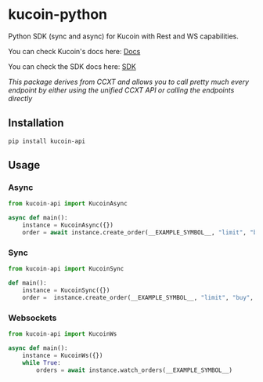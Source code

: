 # kucoin-python
Python SDK (sync and async) for Kucoin with Rest and WS capabilities.

You can check Kucoin's docs here: [Docs](https://example.com)


You can check the SDK docs here: [SDK](https://docs.ccxt.com/#/exchanges/kucoin)

*This package derives from CCXT and allows you to call pretty much every endpoint by either using the unified CCXT API or calling the endpoints directly*

## Installation

```
pip install kucoin-api
```

## Usage

### Async

```Python
from kucoin-api import KucoinAsync

async def main():
    instance = KucoinAsync({})
    order = await instance.create_order(__EXAMPLE_SYMBOL__, "limit", "buy", 1, 100000)
```

### Sync

```Python
from kucoin-api import KucoinSync

def main():
    instance = KucoinSync({})
    order =  instance.create_order(__EXAMPLE_SYMBOL__, "limit", "buy", 1, 100000)
```

### Websockets

```Python
from kucoin-api import KucoinWs

async def main():
    instance = KucoinWs({})
    while True:
        orders = await instance.watch_orders(__EXAMPLE_SYMBOL__)
```

